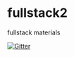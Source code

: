 # fullstack2
fullstack materials

[![Gitter](https://badges.gitter.im/jonathanwax/fullstack2.svg)](https://gitter.im/jonathanwax/fullstack2?utm_source=badge&utm_medium=badge&utm_campaign=pr-badge)
